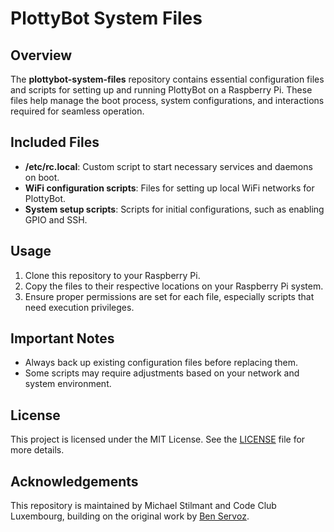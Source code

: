 # PlottyBot System Files

## Overview
The **plottybot-system-files** repository contains essential configuration files and scripts for setting up and running PlottyBot on a Raspberry Pi. These files help manage the boot process, system configurations, and interactions required for seamless operation.

## Included Files
- **/etc/rc.local**: Custom script to start necessary services and daemons on boot.
- **WiFi configuration scripts**: Files for setting up local WiFi networks for PlottyBot.
- **System setup scripts**: Scripts for initial configurations, such as enabling GPIO and SSH.

## Usage
1. Clone this repository to your Raspberry Pi.
2. Copy the files to their respective locations on your Raspberry Pi system.
3. Ensure proper permissions are set for each file, especially scripts that need execution privileges.

## Important Notes
- Always back up existing configuration files before replacing them.
- Some scripts may require adjustments based on your network and system environment.

## License
This project is licensed under the MIT License. See the [LICENSE](LICENSE) file for more details.

## Acknowledgements
This repository is maintained by Michael Stilmant and Code Club Luxembourg, building on the original work by [Ben Servoz](https://ben.akrin.com/plottybot/).
